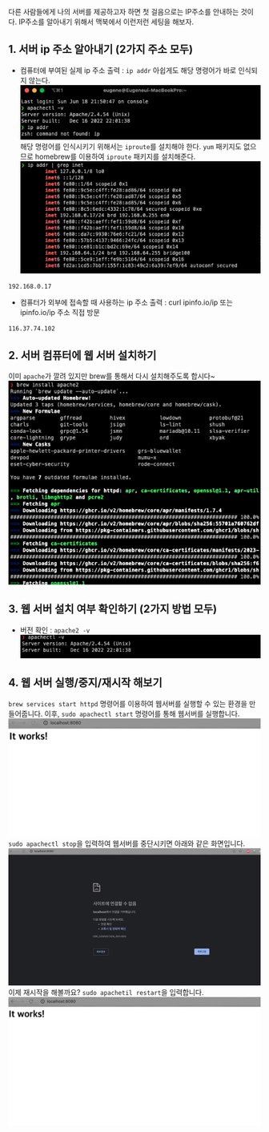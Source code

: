 다른 사람들에게 나의 서버를 제공하고자 하면 첫 걸음으로는 IP주소를 안내하는 것이다.
IP주소를 알아내기 위해서 맥북에서 이런저런 세팅을 해보자.

## 1. 서버 ip 주소 알아내기 (2가지 주소 모두)
- 컴퓨터에 부여된 실제 ip 주소 출력 : `ip addr`
아쉽게도 해당 명령어가 바로 인식되지 않는다. 
![Alt text](assets/01.png)
해당 명령어를 인식시키기 위해서는 `iproute`를 설치해야 한다.
`yum` 패키지도 없으므로 homebrew를 이용하여 `iproute` 패키지를 설치해준다.
![Alt text](assets/04.png)
```
192.168.0.17
```

- 컴퓨터가 외부에 접속할 때 사용하는 ip 주소 출력 : curl ipinfo.io/ip 또는 ipinfo.io/ip 주소 직접 방문
```
116.37.74.102
```

## 2. 서버 컴퓨터에 웹 서버 설치하기
이미 `apache`가 깔려 있지만 brew를 통해서 다시 설치해주도록 합시다~
![Alt text](assets/02.png)

## 3. 웹 서버 설치 여부 확인하기 (2가지 방법 모두)
- 버전 확인 : `apache2 -v`
![Alt text](assets/03.png)

## 4. 웹 서버 실행/중지/재시작 해보기
`brew services start httpd` 명령어를 이용하여 웹서버를 실행할 수 있는 환경을 만들어줍니다. 이후, `sudo apachectl start` 명령어를 통해 웹서버를 실행합니다.
![Alt text](assets/05.png)
`sudo apachectl stop`을 입력하여 웹서버를 중단시키면 아래와 같은 화면입니다.
![Alt text](assets/06.png)
이제 재시작을 해볼까요? `sudo apachetil restart`을 입력합니다.
![Alt text](assets/07.png)